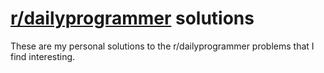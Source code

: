 # [r/dailyprogrammer](http://www.reddit.com/r/dailyprogrammer) solutions

These are my personal solutions to the r/dailyprogrammer problems that
I find interesting.
